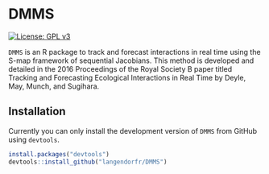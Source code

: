 # DMMS
[![License: GPL v3](https://img.shields.io/badge/License-GPL%20v3-blue.svg)](http://www.gnu.org/licenses/gpl-3.0)

`DMMS` is an R package to track and forecast interactions in real time using the S-map framework of sequential Jacobians. This method is developed and detailed in the 2016 Proceedings of the Royal Society B paper titled Tracking and Forecasting Ecological Interactions in Real Time by Deyle, May, Munch, and Sugihara.

## Installation

Currently you can only install the development version of `DMMS` from GitHub using `devtools`.
```R
install.packages("devtools")
devtools::install_github("langendorfr/DMMS")
```
